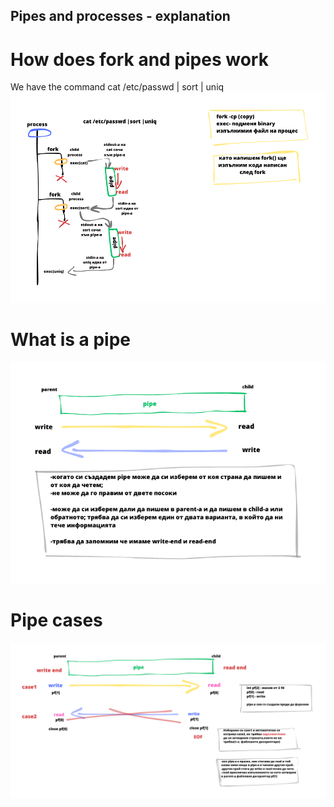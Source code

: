## Pipes and processes - explanation

# How does fork and pipes work 
We have the command cat /etc/passwd | sort | uniq 
![fork_pipes](https://github.com/marinadabova/Operating_Systems/blob/main/C/commands-C/explanation_photos/fork_pipes.png)

# What is a pipe

![pipe](https://github.com/marinadabova/Operating_Systems/blob/main/C/commands-C/explanation_photos/pipe.png)

# Pipe cases 

![case1_case2_pipe](https://github.com/marinadabova/Operating_Systems/blob/main/C/commands-C/explanation_photos/case1_case2_pipes.png)
